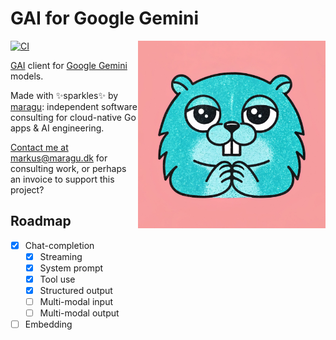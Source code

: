 # GAI for Google Gemini

<img src="logo.jpg" alt="Logo" width="300" align="right">

[![CI](https://github.com/maragudk/gai-google/actions/workflows/ci.yml/badge.svg)](https://github.com/maragudk/gai-google/actions/workflows/ci.yml)

[GAI](https://github.com/maragudk/gai) client for [Google Gemini](https://ai.google.dev/gemini-api/docs) models.

Made with ✨sparkles✨ by [maragu](https://www.maragu.dev/): independent software consulting for cloud-native Go apps & AI engineering.

[Contact me at markus@maragu.dk](mailto:markus@maragu.dk) for consulting work, or perhaps an invoice to support this project?

## Roadmap

- [x] Chat-completion
  - [x] Streaming
  - [x] System prompt
  - [x] Tool use
  - [x] Structured output
  - [ ] Multi-modal input
  - [ ] Multi-modal output
- [ ] Embedding
